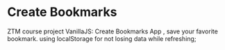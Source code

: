 # Create Bookmarks

ZTM course project VanillaJS: Create Bookmarks App , save your favorite bookmark.
using localStorage for not losing data while refreshing;
